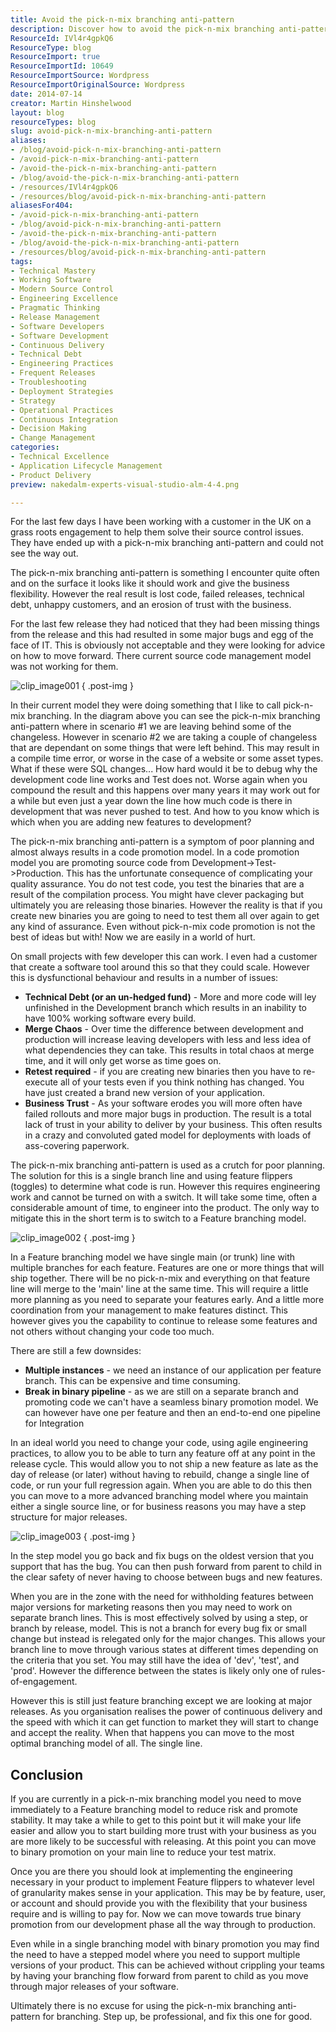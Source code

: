 ```yaml
---
title: Avoid the pick-n-mix branching anti-pattern
description: Discover how to avoid the pick-n-mix branching anti-pattern in software development. Learn effective strategies to enhance code quality and team trust.
ResourceId: IVl4r4gpkQ6
ResourceType: blog
ResourceImport: true
ResourceImportId: 10649
ResourceImportSource: Wordpress
ResourceImportOriginalSource: Wordpress
date: 2014-07-14
creator: Martin Hinshelwood
layout: blog
resourceTypes: blog
slug: avoid-pick-n-mix-branching-anti-pattern
aliases:
- /blog/avoid-pick-n-mix-branching-anti-pattern
- /avoid-pick-n-mix-branching-anti-pattern
- /avoid-the-pick-n-mix-branching-anti-pattern
- /blog/avoid-the-pick-n-mix-branching-anti-pattern
- /resources/IVl4r4gpkQ6
- /resources/blog/avoid-pick-n-mix-branching-anti-pattern
aliasesFor404:
- /avoid-pick-n-mix-branching-anti-pattern
- /blog/avoid-pick-n-mix-branching-anti-pattern
- /avoid-the-pick-n-mix-branching-anti-pattern
- /blog/avoid-the-pick-n-mix-branching-anti-pattern
- /resources/blog/avoid-pick-n-mix-branching-anti-pattern
tags:
- Technical Mastery
- Working Software
- Modern Source Control
- Engineering Excellence
- Pragmatic Thinking
- Release Management
- Software Developers
- Software Development
- Continuous Delivery
- Technical Debt
- Engineering Practices
- Frequent Releases
- Troubleshooting
- Deployment Strategies
- Strategy
- Operational Practices
- Continuous Integration
- Decision Making
- Change Management
categories:
- Technical Excellence
- Application Lifecycle Management
- Product Delivery
preview: nakedalm-experts-visual-studio-alm-4-4.png

---
```

For the last few days I have been working with a customer in the UK on a grass roots engagement to help them solve their source control issues. They have ended up with a pick-n-mix branching anti-pattern and could not see the way out.

The pick-n-mix branching anti-pattern is something I encounter quite often and on the surface it looks like it should work and give the business flexibility. However the real result is lost code, failed releases, technical debt, unhappy customers, and an erosion of trust with the business.

For the last few release they had noticed that they had been missing things from the release and this had resulted in some major bugs and egg of the face of IT. This is obviously not acceptable and they were looking for advice on how to move forward. There current source code management model was not working for them.

![clip_image001](images/clip_image0011-1-1.jpg "clip_image001")
{ .post-img }

In their current model they were doing something that I like to call pick-n-mix branching. In the diagram above you can see the pick-n-mix branching anti-pattern where in scenario #1 we are leaving behind some of the changeless. However in scenario #2 we are taking a couple of changeless that are dependant on some things that were left behind. This may result in a compile time error, or worse in the case of a website or some asset types. What if these were SQL changes... How hard would it be to debug why the development code line works and Test does not. Worse again when you compound the result and this happens over many years it may work out for a while but even just a year down the line how much code is there in development that was never pushed to test. And how to you know which is which when you are adding new features to development?

The pick-n-mix branching anti-pattern is a symptom of poor planning and almost always results in a code promotion model. In a code promotion model you are promoting source code from Development->Test->Production. This has the unfortunate consequence of complicating your quality assurance. You do not test code, you test the binaries that are a result of the compilation process. You might have clever packaging but ultimately you are releasing those binaries. However the reality is that if you create new binaries you are going to need to test them all over again to get any kind of assurance. Even without pick-n-mix code promotion is not the best of ideas but with! Now we are easily in a world of hurt.

On small projects with few developer this can work. I even had a customer that create a software tool around this so that they could scale. However this is dysfunctional behaviour and results in a number of issues:

- **Technical Debt (or an un-hedged fund)** - More and more code will ley unfinished in the Development branch which results in an inability to have 100% working software every build.
- **Merge Chaos** - Over time the difference between development and production will increase leaving developers with less and less idea of what dependencies they can take. This results in total chaos at merge time, and it will only get worse as time goes on.
- **Retest required** - if you are creating new binaries then you have to re-execute all of your tests even if you think nothing has changed. You have just created a brand new version of your application.
- **Business Trust** - As your software erodes you will more often have failed rollouts and more major bugs in production. The result is a total lack of trust in your ability to deliver by your business. This often results in a crazy and convoluted gated model for deployments with loads of ass-covering paperwork.

The pick-n-mix branching anti-pattern is used as a crutch for poor planning. The solution for this is a single branch line and using feature flippers (toggles) to determine what code is run. However this requires engineering work and cannot be turned on with a switch. It will take some time, often a considerable amount of time, to engineer into the product. The only way to mitigate this in the short term is to switch to a Feature branching model.

![clip_image002](images/clip_image0021-2-2.png "clip_image002")
{ .post-img }

In a Feature branching model we have single main (or trunk) line with multiple branches for each feature. Features are one or more things that will ship together. There will be no pick-n-mix and everything on that feature line will merge to the 'main' line at the same time. This will require a little more planning as you need to separate your features early. And a little more coordination from your management to make features distinct. This however gives you the capability to continue to release some features and not others without changing your code too much.

There are still a few downsides:

- **Multiple instances** - we need an instance of our application per feature branch. This can be expensive and time consuming.
- **Break in binary pipeline** - as we are still on a separate branch and promoting code we can't have a seamless binary promotion model. We can however have one per feature and then an end-to-end one pipeline for Integration

In an ideal world you need to change your code, using agile engineering practices, to allow you to be able to turn any feature off at any point in the release cycle. This would allow you to not ship a new feature as late as the day of release (or later) without having to rebuild, change a single line of code, or run your full regression again. When you are able to do this then you can move to a more advanced branching model where you maintain either a single source line, or for business reasons you may have a step structure for major releases.

![clip_image003](images/clip_image0031-3-3.png "clip_image003")
{ .post-img }

In the step model you go back and fix bugs on the oldest version that you support that has the bug. You can then push forward from parent to child in the clear safety of never having to choose between bugs and new features.

When you are in the zone with the need for withholding features between major versions for marketing reasons then you may need to work on separate branch lines. This is most effectively solved by using a step, or branch by release, model. This is not a branch for every bug fix or small change but instead is relegated only for the major changes. This allows your branch line to move through various states at different times depending on the criteria that you set. You may still have the idea of 'dev', 'test', and 'prod'. However the difference between the states is likely only one of rules-of-engagement.

However this is still just feature branching except we are looking at major releases. As you organisation realises the power of continuous delivery and the speed with which it can get function to market they will start to change and accept the reality. When that happens you can move to the most optimal branching model of all. The single line.

## Conclusion

If you are currently in a pick-n-mix branching model you need to move immediately to a Feature branching model to reduce risk and promote stability. It may take a while to get to this point but it will make your life easier and allow you to start building more trust with your business as you are more likely to be successful with releasing. At this point you can move to binary promotion on your main line to reduce your test matrix.

Once you are there you should look at implementing the engineering necessary in your product to implement Feature flippers to whatever level of granularity makes sense in your application. This may be by feature, user, or account and should provide you with the flexibility that your business require and is willing to pay for. Now we can move towards true binary promotion from our development phase all the way through to production.

Even while in a single branching model with binary promotion you may find the need to have a stepped model where you need to support multiple versions of your product. This can be achieved without crippling your teams by having your branching flow forward from parent to child as you move through major releases of your software.

Ultimately there is no excuse for using the pick-n-mix branching anti-pattern for branching. Step up, be professional, and fix this one for good.
